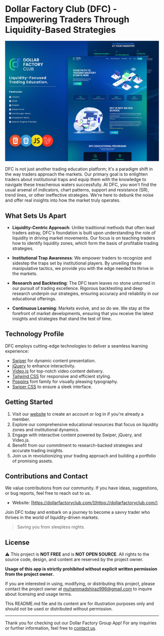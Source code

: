 # Dollar Factory Club (DFC) - Empowering Traders Through Liquidity-Based Strategies

![DFC Logo](screenshot.jpg)

DFC is not just another trading education platform; it's a paradigm shift in the way traders approach the markets. Our primary goal is to enlighten traders about institutional traps and equip them with the knowledge to navigate these treacherous waters successfully. At DFC, you won't find the usual arsenal of indicators, chart patterns, support and resistance (SR), trend lines, or other ineffective strategies. We're here to debunk the noise and offer real insights into how the market truly operates.

## What Sets Us Apart

- **Liquidity-Centric Approach**: Unlike traditional methods that often lead traders astray, DFC's foundation is built upon understanding the role of liquidity in driving market movements. Our focus is on teaching traders how to identify liquidity zones, which form the basis of profitable trading strategies.

- **Institutional Trap Awareness**: We empower traders to recognize and sidestep the traps set by institutional players. By unveiling these manipulative tactics, we provide you with the edge needed to thrive in the markets.

- **Research and Backtesting**: The DFC team leaves no stone unturned in our pursuit of trading excellence. Rigorous backtesting and deep research underpin our strategies, ensuring accuracy and reliability in our educational offerings.

- **Continuous Learning**: Markets evolve, and so do we. We stay at the forefront of market developments, ensuring that you receive the latest insights and strategies that stand the test of time.

## Technology Profile

DFC employs cutting-edge technologies to deliver a seamless learning experience:

- [Swiper](https://swiperjs.com/) for dynamic content presentation.
- [jQuery](https://jquery.com/) to enhance interactivity.
- [Video.js](https://videojs.com/) for top-notch video content delivery.
- [Tailwind CSS](https://tailwindcss.com/) for responsive and efficient styling.
- [Poppins](https://fonts.google.com/specimen/Poppins) font family for visually pleasing typography.
- [Swiper CSS](https://swiperjs.com/) to ensure a sleek interface.

## Getting Started

1. Visit our [website](https://dollarfactoryclub.com/) to create an account or log in if you're already a member.
2. Explore our comprehensive educational resources that focus on liquidity zones and institutional dynamics.
3. Engage with interactive content powered by Swiper, jQuery, and Video.js.
4. Benefit from our commitment to research-backed strategies and accurate trading insights.
5. Join us in revolutionizing your trading approach and building a portfolio of promising assets.

## Contributions and Contact

We value contributions from our community. If you have ideas, suggestions, or bug reports, feel free to reach out to us.

- Website: [https://dollarfactoryclub.com/](https://dollarfactoryclub.com/)

Join DFC today and embark on a journey to become a savvy trader who thrives in the world of liquidity-driven markets.

> Saving you from sleepless nights.

## License

⚠️ This project is **NOT FREE** and is **NOT OPEN SOURCE**. All rights to the source code, design, and content are reserved by the project owner.

**Usage of this app is strictly prohibited without explicit written permission from the project owner.**

If you are interested in using, modifying, or distributing this project, please contact the project owner at muhammadshiraz996@gmail.com to inquire about licensing and usage terms.

This README.md file and its content are for illustration purposes only and should not be used or distributed without permission.

---

Thank you for checking out our Dollar Factory Group App! For any inquiries or further information, feel free to [contact us](mailto:muhammadshiraz996@gmail.com).
